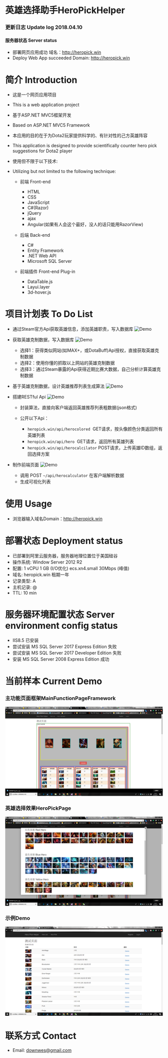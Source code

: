英雄选择助手HeroPickHelper
================================

### 更新日志 Update log 2018.04.10

#### 服务器状态 Server status

* 部署网页应用成功 域名：http://heropick.win
* Deploy Web App succeeded Domain: http://heropick.win

# 简介 Introduction

* 这是一个网页应用项目
* This is a web application project

* 基于ASP.NET MVC5框架开发
* Based on ASP.NET MVC5 Framework

* 本应用的目的在于为Dota2玩家提供科学的、有针对性的己方英雄阵容
* This application is designed to provide scientifically counter hero pick suggestions for Dota2 player

* 使用但不限于以下技术:
* Utilizing but not limited to the following technique:

	- 前端 Front-end
  
		* HTML
		* CSS
		* JavaScript
		* C#(Razor)
		* jQuery
		* ajax
	 	* Angular(如果有人会这个最好，没人的话只能用RazorView)
    
	- 后端 Back-end
  
		* C#
		* Entity Framework
		* .NET Web API
		* Microsoft SQL Server
		
	- 前端插件 Front-end Plug-in
	
		* DataTable.js
		* Layui.layer
		* 3d-hover.js

# 项目计划表 To Do List

* 通过Steam官方Api获取英雄信息，添加英雄职责，写入数据库	![Demo](https://img.shields.io/badge/tests-1%2F1-brightgreen.svg)

* 获取英雄克制数据，写入数据库	![Demo](https://img.shields.io/jenkins/c/https/jenkins.qa.ubuntu.com/view/Utopic/view/All/job/address-book-service-utopic-i386-ci.svg)
	- 选择1：获得类似网站(如MAX+，或DotaBuff)Api授权，直接获取英雄克制数据
	- 选择2：使用你懂的抓取以上网站的英雄克制数据
	- 选择3：通过Steam暴露的Api获得近期比赛大数据，自己分析计算英雄克制数据

* 基于英雄克制数据，设计英雄推荐列表生成算法	![Demo](https://img.shields.io/badge/tests-115%2F115-brightgreen.svg)

* 搭建RESTful Api	![Demo](https://img.shields.io/badge/tests-2%2F2-brightgreen.svg)
	- 封装算法，直接向客户端返回英雄推荐列表粗数据(json格式)
	- 公开以下Api：
	
		* `heropick.win/api/herocolored`  GET请求，按头像颜色分类返回所有英雄列表
		* `heropick.win/api/hero`  GET请求，返回所有英雄列表
		* `heropick.win/api/herocalcilator`  POST请求，上传英雄ID数组，返回选择方案

* 制作前端页面	![Demo](https://img.shields.io/coveralls/bitbucket/pyKLIP/pyklip.svg)
	- 调用 POST `~/api/herocalculator` 在客户端解析数据
 	- 生成可视化列表
	
# 使用 Usage

* 浏览器输入域名Domain：http://heropick.win

# 部署状态 Deployment status

* 已部署到阿里云服务器，服务器地理位置位于美国硅谷
* 操作系统: Window Server 2012 R2
* 配置: 1 vCPU 1 GB (I/O优化) ecs.xn4.small 30Mbps (峰值)
* 域名: heropick.win 租期一年
* 记录类型: A
* 主机记录: @
* TTL: 10 min

# 服务器环境配置状态 Server environment config status
* IIS8.5 已安装
* 尝试安装 MS SQL Server 2017 Express Edition 失败
* 尝试安装 MS SQL Server 2017 Developer Edition 失败
* 安装 MS SQL Server 2008 Express Edition 成功

# 当前样本 Current Demo
### 主功能页面框架MainFunctionPageFramework
![Demo](https://github.com/sdw283074970/HeroPickHelper/blob/master/pic/MainResultPage.png)

### 英雄选择效果HeroPickPage
![Demo](https://github.com/sdw283074970/HeroPickHelper/blob/master/pic/HeroPickPage.png)

### 示例Demo
![Demo](https://github.com/sdw283074970/HeroPickHelper/blob/master/pic/HeroPickHelperDemo.png)

# 联系方式 Contact

* Email: downwes@gmail.com

